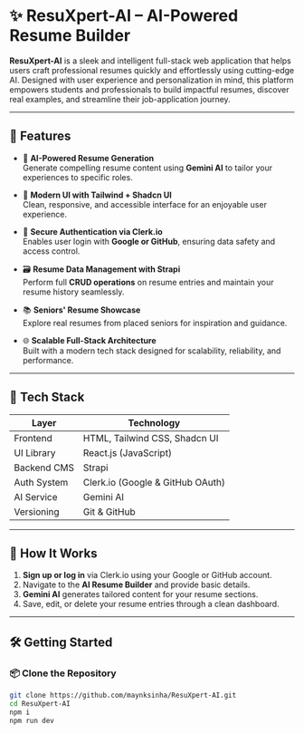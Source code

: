 # ✨ ResuXpert-AI – AI-Powered Resume Builder

**ResuXpert-AI** is a sleek and intelligent full-stack web application that helps users craft professional resumes quickly and effortlessly using cutting-edge AI. Designed with user experience and personalization in mind, this platform empowers students and professionals to build impactful resumes, discover real examples, and streamline their job-application journey.

---

## 🚀 Features

- 🤖 **AI-Powered Resume Generation**  
  Generate compelling resume content using **Gemini AI** to tailor your experiences to specific roles.

- 📄 **Modern UI with Tailwind + Shadcn UI**  
  Clean, responsive, and accessible interface for an enjoyable user experience.

- 🔐 **Secure Authentication via Clerk.io**  
  Enables user login with **Google or GitHub**, ensuring data safety and access control.

- 🗃️ **Resume Data Management with Strapi**  
  Perform full **CRUD operations** on resume entries and maintain your resume history seamlessly.

- 📚 **Seniors' Resume Showcase**  
  Explore real resumes from placed seniors for inspiration and guidance.

- 🌐 **Scalable Full-Stack Architecture**  
  Built with a modern tech stack designed for scalability, reliability, and performance.

---

## 🧱 Tech Stack

| Layer       | Technology                     |
|-------------|---------------------------------|
| Frontend    | HTML, Tailwind CSS, Shadcn UI  |
| UI Library  | React.js (JavaScript)          |
| Backend CMS | Strapi                         |
| Auth System | Clerk.io (Google & GitHub OAuth) |
| AI Service  | Gemini AI                      |
| Versioning  | Git & GitHub                   |

---


## 🧠 How It Works

1. **Sign up or log in** via Clerk.io using your Google or GitHub account.
2. Navigate to the **AI Resume Builder** and provide basic details.
3. **Gemini AI** generates tailored content for your resume sections.
4. Save, edit, or delete your resume entries through a clean dashboard.


---

## 🛠️ Getting Started

### 📦 Clone the Repository

```bash
git clone https://github.com/maynksinha/ResuXpert-AI.git
cd ResuXpert-AI
npm i
npm run dev
